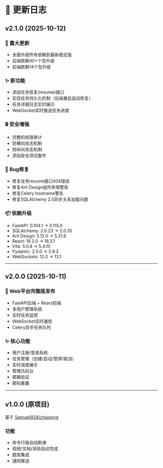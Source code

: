 # 📝 更新日志

## v2.1.0 (2025-10-12)

### 🎉 重大更新
- 全面升级所有依赖到最新稳定版
- 后端依赖40+个包升级
- 前端依赖14个包升级

### ✨ 新功能
- 添加任务恢复(resume)接口
- 实现任务持久化机制（后端重启自动恢复）
- 任务详细日志实时展示
- WebSocket实时推送任务进度

### 🔒 安全增强
- 完整的权限审计
- 防横向攻击机制
- 防纵向攻击机制
- 添加安全测试套件

### 🐛 Bug修复
- 修复任务resume接口404错误
- 修复Ant Design组件弃用警告
- 修复Celery hostname警告
- 修复SQLAlchemy 2.0异步关系加载问题

### 📦 依赖升级
- FastAPI: 0.104.1 → 0.115.0
- SQLAlchemy: 2.0.23 → 2.0.35
- Ant Design: 5.12.0 → 5.21.6
- React: 18.2.0 → 18.3.1
- Vite: 5.0.8 → 5.4.10
- Pydantic: 2.5.0 → 2.9.2
- WebSockets: 12.0 → 13.1

---

## v2.0.0 (2025-10-11)

### 🎉 Web平台完整版发布
- FastAPI后端 + React前端
- 多用户管理系统
- 实时任务监控
- WebSocket实时通信
- Celery异步任务队列

### ✨ 核心功能
- 用户注册/登录系统
- 任务管理（创建/启动/暂停/取消）
- 实时进度展示
- 管理员后台
- 邮箱验证
- 密码重置

---

## v1.0.0 (原项目)

基于 [Samueli924/chaoxing](https://github.com/Samueli924/chaoxing)

### 功能
- 命令行版自动刷课
- 视频/文档/测验自动完成
- 题库集成
- 通知推送

